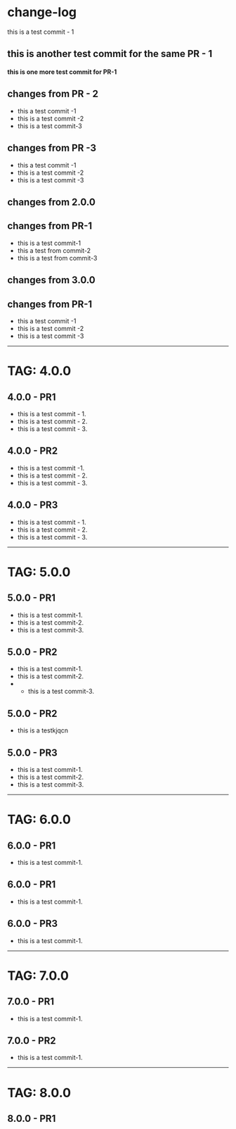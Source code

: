 # change-log 
this is a test commit - 1
## this is another test commit for the same PR - 1
#### this is one more test commit for PR-1


## changes from PR - 2
- this a test commit -1
- this is a test commit -2
- this is a test commit-3

## changes from PR -3 
- this a test commit -1
- this is a test commit -2
- this is a test commit -3

## changes from 2.0.0
## changes from PR-1
- this is a test commit-1
- this a test from commit-2
- this is a test from commit-3

  
## changes from 3.0.0

## changes from PR-1
- this a test commit -1
- this is a test commit -2
- this is a test commit -3
---------------------------------------------------------------------------------------------------------------------------------------------------------------------------------------------------------------
# TAG: 4.0.0
## 4.0.0 - PR1
- this is a test commit - 1.
-  this is a test commit - 2.
-  this is a test commit - 3.

## 4.0.0 - PR2
- this is a test commit -1.
- this is a test commit - 2.
- this is a test commit - 3.



## 4.0.0 - PR3
- this is a test commit - 1.
-  this is a test commit - 2.
-  this is a test commit - 3.


----------------------------------------------------------------------------------------------------------------------------------------------------------------------------------------------------------------------------------------------
# TAG: 5.0.0
## 5.0.0 - PR1
- this is a test commit-1.
- this is a test commit-2.
- this is a test commit-3.

## 5.0.0 - PR2
- this is a test commit-1.
- this is a test commit-2.
- - this is a test commit-3.
 
## 5.0.0 - PR2
- this is a testkjqcn

## 5.0.0 - PR3
- this is a test commit-1.
- this is a test commit-2.
- this is a test commit-3.
----------------------------------------------------------------------------------------------------------------------------------------------------------------------------------------------------------------------------------------------------------
# TAG: 6.0.0
## 6.0.0 - PR1
- this is a test commit-1.

## 6.0.0 - PR1
- this is a test commit-1.

## 6.0.0 - PR3
- this is a test commit-1.
----------------------------------------------------------------------------------------------------------------------------------------------------------------------------------------------------------------------------------
# TAG: 7.0.0
## 7.0.0 - PR1
- this is a test commit-1.
## 7.0.0 - PR2
- this is a test commit-1.
------------------------------------------------------------------------------------------------------------------------------------------------------------------------------------------------------------------------------------------------
# TAG: 8.0.0
## 8.0.0 - PR1

